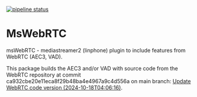 [![pipeline status](https://gitlab.linphone.org/BC/public/mswebrtc/badges/master/pipeline.svg)](https://gitlab.linphone.org/BC/public/mswebrtc/commits/master)

MsWebRTC
========

msWebRTC - mediastreamer2 (linphone) plugin to include features from WebRTC (AEC3, VAD).

This package builds the AEC3 and/or VAD with source code from the WebRTC repository at commit ca932cbe20e11eca8f29b48ba4e4967a9c4d556a on main branch: [Update WebRTC code version (2024-10-18T04:06:16)](https://webrtc.googlesource.com/src/+/ca932cbe20e11eca8f29b48ba4e4967a9c4d556a).

